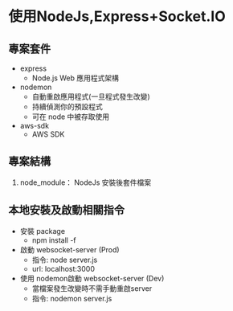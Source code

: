 # 使用NodeJs,Express+Socket.IO

## 專案套件
- express
	- Node.js Web 應用程式架構
- nodemon
	- 自動重啟應用程式(一旦程式發生改變)
	- 持續偵測你的預設程式
	- 可在 node 中被存取使用
- aws-sdk
	- AWS SDK
## 專案結構
1. node_module： NodeJs 安裝後套件檔案

## 本地安裝及啟動相關指令
- 安裝 package
	- npm install -f
- 啟動 websocket-server (Prod)
	- 指令: node server.js
	- url: localhost:3000
- 使用 nodemon啟動 websocket-server (Dev)
    - 當檔案發生改變時不需手動重啟server
	- 指令: nodemon server.js
